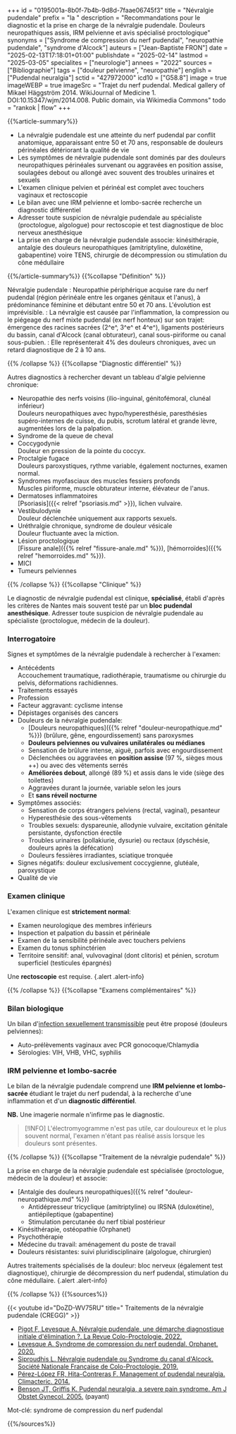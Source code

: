 +++
id = "0195001a-8b0f-7b4b-9d8d-7faae06745f3"
title = "Névralgie pudendale"
prefix = "la "
description = "Recommandations pour le diagnostic et la prise en charge de la névralgie pudendale. Douleurs neuropathiques assis, IRM pelvienne et avis spécialisé proctologique"
synonyms = ["Syndrome de compression du nerf pudendal", "neuropathie pudendale", "syndrome d'Alcock"]
auteurs = ["Jean-Baptiste FRON"]
date = "2025-02-13T17:18:01+01:00"
publishdate = "2025-02-14"
lastmod = "2025-03-05"
specialites = ["neurologie"]
annees = "2022"
sources = ["Bibliographie"]
tags = ["douleur pelvienne", "neuropathie"]
english = ["Pudendal neuralgia"]
sctid = "427972000"
icd10 = ["G58.8"]
image = true
imageWEBP = true
imageSrc = "Trajet du nerf pudendal. Medical gallery of Mikael Häggström 2014. WikiJournal of Medicine 1. DOI:10.15347/wjm/2014.008. Public domain, via Wikimedia Commons"
todo = "rankok | flow"
+++

{{%article-summary%}}

- La névralgie pudendale est une atteinte du nerf pudendal par conflit anatomique, apparaissant entre 50 et 70 ans, responsable de douleurs périnéales détériorant la qualité de vie
- Les symptômes de névralgie pudendale sont dominés par des douleurs neuropathiques périnéales survenant ou aggravées en position assise, soulagées debout ou allongé avec souvent des troubles urinaires et sexuels
- L'examen clinique pelvien et périnéal est complet avec touchers vaginaux et rectoscopie
- Le bilan avec une IRM pelvienne et lombo-sacrée recherche un diagnostic différentiel
- Adresser toute suspicion de névralgie pudendale au spécialiste (proctologue, algologue) pour rectoscopie et test diagnostique de bloc nerveux anesthésique
- La prise en charge de la névralgie pudendale associe: kinésithérapie, antalgie des douleurs neuropathiques (amitriptyline, duloxétine, gabapentine) voire TENS, chirurgie de décompression ou stimulation du cône médullaire

{{%/article-summary%}}
{{%collapse "Définition" %}}

Névralgie pudendale
: Neuropathie périphérique acquise rare du nerf pudendal (région périnéale entre les organes génitaux et l'anus), à prédominance féminine et débutant entre 50 et 70 ans. L'évolution est imprévisible.
: La névralgie est causée par l'inflammation, la compression ou le piégeage du nerf mixte pudendal (ex nerf honteux) sur son trajet: émergence des racines sacrées (2^e^, 3^e^ et 4^e^), ligaments postérieurs du bassin, canal d'Alcock (canal obturateur), canal sous-piriforme ou canal sous-pubien.
: Elle représenterait 4% des douleurs chroniques, avec un retard diagnostique de 2 à 10 ans.

{{% /collapse %}}
{{%collapse "Diagnostic différentiel" %}}

Autres diagnostics à rechercher devant un tableau d'algie pelvienne chronique:

- Neuropathie des nerfs voisins (ilio-inguinal, génitofémoral, clunéal inférieur)  
  Douleurs neuropathiques avec hypo/hyperesthésie, paresthésies supéro-internes de cuisse, du pubis, scrotum latéral et grande lèvre, augmentées lors de la palpation.
- Syndrome de la queue de cheval
- Coccygodynie  
  Douleur en pression de la pointe du coccyx.
- Proctalgie fugace  
  Douleurs paroxystiques, rythme variable, également nocturnes, examen normal.
- Syndromes myofasciaux des muscles fessiers profonds  
  Muscles piriforme, muscle obturateur interne, élévateur de l'anus.
- Dermatoses inflammatoires  
  [Psoriasis]({{< relref "psoriasis.md" >}}), lichen vulvaire.
- Vestibulodynie  
  Douleur déclenchée uniquement aux rapports sexuels.
- Uréthralgie chronique, syndrome de douleur vésicale  
  Douleur fluctuante avec la miction.
- Lésion proctologique  
  [Fissure anale]({{% relref "fissure-anale.md" %}}), [hémorroïdes]({{% relref "hemorroides.md" %}}).
- MICI
- Tumeurs pelviennes

{{% /collapse %}}
{{%collapse "Clinique" %}}

Le diagnostic de névralgie pudendal est clinique, **spécialisé**, établi d'après les critères de Nantes mais souvent testé par un **bloc pudendal anesthésique**. Adresser toute suspicion de névralgie pudendale au spécialiste (proctologue, médecin de la douleur).

### Interrogatoire

Signes et symptômes de la névralgie pudendale à rechercher à l'examen:

- Antécédents  
  Accouchement traumatique, radiothérapie, traumatisme ou chirurgie du pelvis, déformations rachidiennes.
- Traitements essayés
- Profession
- Facteur aggravant: cyclisme intense
- Dépistages organisés des cancers
- Douleurs de la névralgie pudendale:
  - [Douleurs neuropathiques]({{% relref "douleur-neuropathique.md" %}}) (brûlure, gêne, engourdissement) sans paroxysmes
  - **Douleurs pelviennes ou vulvaires unilatérales ou médianes**
  - Sensation de brûlure intense, aiguë, parfois avec engourdissement
  - Déclenchées ou aggravées en **position assise** (97 %, sièges mous ++) ou avec des vêtements serrés
  - **Améliorées debout**, allongé (89 %) et assis dans le vide (siège des toilettes)
  - Aggravées durant la journée, variable selon les jours
  - Et **sans réveil nocturne**
- Symptômes associés:
  - Sensation de corps étrangers pelviens (rectal, vaginal), pesanteur
  - Hyperesthésie des sous-vêtements
  - Troubles sexuels: dyspareunie, allodynie vulvaire, excitation génitale persistante, dysfonction érectile
  - Troubles urinaires (pollakiurie, dysurie) ou rectaux (dyschésie, douleurs après la défécation)
  - Douleurs fessières irradiantes, sciatique tronquée
- Signes négatifs: douleur exclusivement coccygienne, glutéale, paroxystique
- Qualité de vie

### Examen clinique

L'examen clinique est **strictement normal**:

- Examen neurologique des membres inférieurs
- Inspection et palpation du bassin et périnéale
- Examen de la sensibilité périnéale avec touchers pelviens
- Examen du tonus sphinctérien
- Territoire sensitif: anal, vulvovaginal (dont clitoris) et pénien, scrotum superficiel (testicules épargnés)

Une **rectoscopie** est requise.
{.alert .alert-info}

{{% /collapse %}}
{{%collapse "Examens complémentaires" %}}

### Bilan biologique

Un bilan d'[infection sexuellement transmissible](/tags/ist/) peut être proposé (douleurs pelviennes):

- Auto-prélèvements vaginaux avec PCR gonocoque/Chlamydia
- Sérologies: VIH, VHB, VHC, syphilis

### IRM pelvienne et lombo-sacrée

Le bilan de la névralgie pudendale comprend une **IRM pelvienne et lombo-sacrée** étudiant le trajet du nerf pudendal, à la recherche d'une inflammation et d'un **diagnostic différentiel**.

**NB.** Une imagerie normale n'infirme pas le diagnostic.

> [!INFO]
> L'électromyogramme n'est pas utile, car douloureux et le plus souvent normal, l'examen n'étant pas réalisé assis lorsque les douleurs sont présentes.

{{% /collapse %}}
{{%collapse "Traitement de la névralgie pudendale" %}}

La prise en charge de la névralgie pudendale est spécialisée (proctologue, médecin de la douleur) et associe:

- [Antalgie des douleurs neuropathiques]({{% relref "douleur-neuropathique.md" %}})
  - Antidépresseur tricyclique (amitriptyline) ou IRSNA (duloxétine), antiépileptique (gabapentine)
  - Stimulation percutanée du nerf tibial postérieur
- Kinésithérapie, ostéopathie (Orphanet)
- Psychothérapie
- Médecine du travail: aménagement du poste de travail
- Douleurs résistantes: suivi pluridisciplinaire (algologue, chirurgien)

Autres traitements spécialisés de la douleur: bloc nerveux (également test diagnostique), chirurgie de décompression du nerf pudendal, stimulation du cône médullaire.
{.alert .alert-info}

{{% /collapse %}}
{{%sources%}}

{{< youtube id="DoZD-WV75RU" title=" Traitements de la névralgie pudendale (CREGG)" >}}

- [Pigot F, Levesque A. Névralgie pudendale, une démarche diagnostique initiale d'élimination ?. La Revue Colo-Proctologie. 2022.](https://larevue.snfcp.org/chapitre-2-nevralgie-pudendale-une-demarche-diagnostique-initiale-delimination/)
- [Levesque A. Syndrome de compression du nerf pudendal. Orphanet. 2020.](https://www.orpha.net/fr/disease/detail/60039)
- [Siproudhis L. Névralgie pudendale ou Syndrome du canal d'Alcock. Société Nationale Française de Colo-Proctologie. 2019.](https://www.snfcp.org/informations-maladies/divers/nevralgie-pudendale-syndrome-canal-dalcock/)
- [Pérez-López FR, Hita-Contreras F. Management of pudendal neuralgia. Climacteric. 2014.](https://www.tandfonline.com/doi/10.3109/13697137.2014.912263)
- [Benson JT, Griffis K. Pudendal neuralgia, a severe pain syndrome. Am J Obstet Gynecol. 2005.](https://www.ajog.org/article/S0002-9378(05)00172-9/abstract) (payant)

Mot-clé: syndrome de compression du nerf pudendal

{{%/sources%}}

